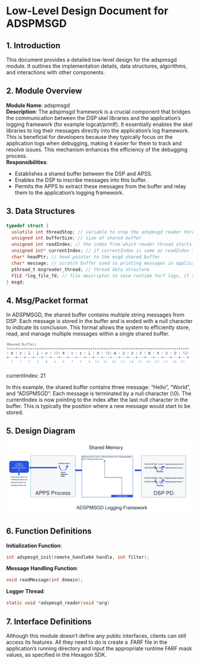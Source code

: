 # Low-Level Design Document for ADSPMSGD

## 1. Introduction
This document provides a detailed low-level design for the adspmsgd module. It outlines the implementation details, data structures, algorithms, and interactions with other components.

## 2. Module Overview
**Module Name**: adspmsgd  
**Description**: The adspmsgd framework is a crucial component that bridges the communication between the DSP skel libraries and the application’s logging framework (for example logcat/printf). It essentially enables the skel libraries to log their messages directly into the application’s log framework. This is beneficial for developers because they typically focus on the application logs when debugging, making it easier for them to track and resolve issues. This mechanism enhances the efficiency of the debugging process.  
**Responsibilities**:
- Establishes a shared buffer between the DSP and APSS.
- Enables the DSP to inscribe messages into this buffer.
- Permits the APPS to extract these messages from the buffer and relay them to the application’s logging framework.

## 3. Data Structures

```c
typedef struct {
  volatile int threadStop; // variable to stop the adspmsgd reader thread
  unsigned int bufferSize; // size of shared buffer
  unsigned int readIndex; // the index from which reader thread starts reading
  unsigned int* currentIndex; // if currentIndex is same as readIndex then msgd thread waits for messages from DSP
  char* headPtr; // head pointer to the msgd shared buffer
  char* message; // scratch buffer used to printing messages in application logging framework
  pthread_t msgreader_thread; // thread data structure
  FILE *log_file_fd; // file descriptor to save runtime farf logs, if set
} msgd;
```

## 4. Msg/Packet format
In ADSPMSGD, the shared buffer contains multiple string messages from DSP. Each message is stored in the buffer and is ended with a null character to indicate its conclusion. This format allows the system to efficiently store, read, and manage multiple messages within a single shared buffer.

![Design](Docs/images/adspmsgd_msg_format.png)

currentIndex: 21

In this example, the shared buffer contains three message: “Hello”, “World”, and “ADSPMSGD”. Each message is terminated by a null character (\0). The currentIndex is now pointing to the index after the last null character in the buffer. This is typically the position where a new message would start to be stored.

## 5. Design Diagram

![Design](Docs/images/adspmsgd.png)

## 6. Function Definitions
**Initialization Function**:
```c
int adspmsgd_init(remote_handle64 handle, int filter);
```

**Message Handling Function**:
```c
void readMessage(int domain);
```
**Logger Thread**:
```c
static void *adspmsgd_reader(void *arg)
```

## 7. Interface Definitions

Although this module doesn’t define any public interfaces, clients can still access its features. All they need to do is create a .FARF file in the application’s running directory and input the appropriate runtime FARF mask values, as specified in the Hexagon SDK.

